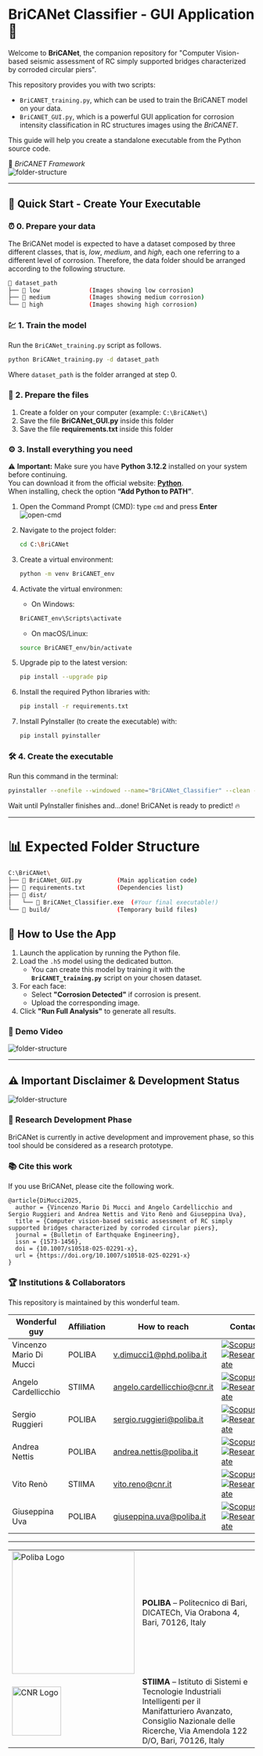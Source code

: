 # BriCANet Classifier - GUI Application 🧠

Welcome to **BriCANet**, the companion repository for "Computer Vision-based seismic assessment of RC simply supported bridges characterized by corroded circular piers".

This repository provides you with two scripts:

* `BriCANET_training.py`, which can be used to train the BriCANET model on your data.
* `BriCANET_GUI.py`, which is a powerful GUI application for corrosion intensity classification in RC structures images using the *BriCANET*.

This guide will help you create a standalone executable from the Python source code.

📸 *BriCANET Framework*  
![folder-structure](images/BriCANET_framework.png)  

---

## 🚀 Quick Start - Create Your Executable

### :alarm_clock: 0. Prepare your data

The BriCANet model is expected to have a dataset composed by three different classes, that is, *low*, *medium*, and *high*, each one referring to a different level of corrosion. Therefore, the data folder should be arranged according to the following structure.

```bash
📁 dataset_path
├── 📁 low              (Images showing low corrosion)
├── 📁 medium           (Images showing medium corrosion)
└── 📁 high             (Images showing high corrosion)
```

### :chart: 1. Train the model

Run the `BriCANet_training.py` script as follows.

```sh
python BriCANet_training.py -d dataset_path
```

Where `dataset_path` is the folder arranged at step 0.

### 📂 2. Prepare the files

1. Create a folder on your computer (example: `C:\BriCANet\`)  
2. Save the file **BriCANet_GUI.py** inside this folder  
3. Save the file **requirements.txt** inside this folder  


### ⚙️ 3. Install everything you need
⚠️ **Important:** Make sure you have **Python 3.12.2** installed on your system before continuing.  
You can download it from the official website: [**Python**](https://www.python.org/downloads/).  
When installing, check the option **“Add Python to PATH”**.  


1. Open the Command Prompt (CMD): type `cmd` and press **Enter**  
   ![open-cmd](images/open-cmd.gif)  

2. Navigate to the project folder:
   ```bash
   cd C:\BriCANet
   ```

3. Create a virtual environment:
   ```bash
   python -m venv BriCANET_env
   ```

4. Activate the virtual environmen:
   - On Windows:
   ```bash
   BriCANET_env\Scripts\activate
   ```
   - On macOS/Linux:
   ```bash
   source BriCANET_env/bin/activate
   ```

5. Upgrade pip to the latest version:
   ```bash
   pip install --upgrade pip
   ```

6. Install the required Python libraries with: 
   ```bash
   pip install -r requirements.txt
   ```

7. Install PyInstaller (to create the executable) with:
   ```bash
   pip install pyinstaller
   ```


### 🛠️ 4. Create the executable 

Run this command in the terminal:

   ```bash
   pyinstaller --onefile --windowed --name="BriCANet_Classifier" --clean --noconsole --hidden-import=tensorflow --hidden-import=pil BriCANet_GUI.py
   ```

Wait until PyInstaller finishes and...done! BriCANet is ready to predict!  :fire:

---

# 📊 Expected Folder Structure

```bash
C:\BriCANet\
├── 📄 BriCANet_GUI.py          (Main application code)
├── 📄 requirements.txt         (Dependencies list)
├── 📁 dist/
│   └── 🎯 BriCANet_Classifier.exe  (#Your final executable!)
└── 📁 build/                   (Temporary build files)
```

## 🚀 How to Use the App

1. Launch the application by running the Python file.  
2. Load the `.h5` model using the dedicated button.  
   - You can create this model by training it with the **`BriCANET_training.py`** script on your chosen dataset.  
3. For each face:  
   - Select **"Corrosion Detected"** if corrosion is present.  
   - Upload the corresponding image.  
4. Click **"Run Full Analysis"** to generate all results.

### 🎥 Demo Video

![folder-structure](images/Tutorial.gif)

---


## ⚠️ Important Disclaimer & Development Status

![folder-structure](images/Disclaimer.gif)

### 🔬 Research Development Phase

BriCANet is currently in active development and improvement phase, so this tool should be considered as a research prototype.

### 📚 Cite this work

If you use BriCANet, please cite the following work.

```
@article{DiMucci2025,
  author = {Vincenzo Mario Di Mucci and Angelo Cardellicchio and Sergio Ruggieri and Andrea Nettis and Vito Renò and Giuseppina Uva},
  title = {Computer vision-based seismic assessment of RC simply supported bridges characterized by corroded circular piers},
  journal = {Bulletin of Earthquake Engineering},
  issn = {1573-1456},
  doi = {10.1007/s10518-025-02291-x},
  url = {https://doi.org/10.1007/s10518-025-02291-x}
}
```

### 🏆 Institutions & Collaborators

This repository is maintained by this wonderful team.


| Wonderful guy | Affiliation | How to reach | Contacts |
| ------------- | ----------- | ------------ | -------- |
| Vincenzo Mario Di Mucci | POLIBA | [v.dimucci1@phd.poliba.it](mailto:v.dimucci1@phd.poliba.it) | [![Scopus](https://img.shields.io/badge/Scopus-Profile-orange?logo=Elsevier&logoColor=white)](https://www.scopus.com/authid/detail.uri?authorId=59278301400) [![ResearchGate](https://img.shields.io/badge/ResearchGate-Profile-00CCBB?logo=ResearchGate&logoColor=white)](https://www.researchgate.net/profile/Vincenzo-Di-Mucci) |
| Angelo Cardellicchio | STIIMA | [angelo.cardellicchio@cnr.it](mailto:angelo.cardellicchio@cnr.it) | [![Scopus](https://img.shields.io/badge/Scopus-Profile-orange?logo=Elsevier&logoColor=white)](https://www.scopus.com/authid/detail.uri?authorId=56786372800) [![ResearchGate](https://img.shields.io/badge/ResearchGate-Profile-00CCBB?logo=ResearchGate&logoColor=white)](https://www.researchgate.net/profile/Angelo-Cardellicchio) |
| Sergio Ruggieri | POLIBA | [sergio.ruggieri@poliba.it](mailto:sergio.ruggieri@poliba.it) | [![Scopus](https://img.shields.io/badge/Scopus-Profile-orange?logo=Elsevier&logoColor=white)](https://www.scopus.com/authid/detail.uri?authorId=57200721168) [![ResearchGate](https://img.shields.io/badge/ResearchGate-Profile-00CCBB?logo=ResearchGate&logoColor=white)](https://www.researchgate.net/profile/Sergio-Ruggieri-2) |
| Andrea Nettis | POLIBA | [andrea.nettis@poliba.it](mailto:andrea.nettis@poliba.it) | [![Scopus](https://img.shields.io/badge/Scopus-Profile-orange?logo=Elsevier&logoColor=white)](https://www.scopus.com/authid/detail.uri?authorId=57214778072) [![ResearchGate](https://img.shields.io/badge/ResearchGate-Profile-00CCBB?logo=ResearchGate&logoColor=white)](https://www.researchgate.net/profile/Andrea-Nettis-2) |
| Vito Renò | STIIMA | [vito.reno@cnr.it](mailto:vito.reno@cnr.it) | [![Scopus](https://img.shields.io/badge/Scopus-Profile-orange?logo=Elsevier&logoColor=white)](https://www.scopus.com/authid/detail.uri?authorId=56433738300&source=sd-apx&adobe_mc=MCMID%3D08848743994237898301143928221677623271%7CMCORGID%3D4D6368F454EC41940A4C98A6%2540AdobeOrg%7CTS%3D1759477479) [![ResearchGate](https://img.shields.io/badge/ResearchGate-Profile-00CCBB?logo=ResearchGate&logoColor=white)](https://www.researchgate.net/profile/Vito-Reno) |
| Giuseppina Uva | POLIBA | [giuseppina.uva@poliba.it](mailto:giuseppina.uva@poliba.it) | [![Scopus](https://img.shields.io/badge/Scopus-Profile-orange?logo=Elsevier&logoColor=white)](https://www.scopus.com/authid/detail.uri?authorId=12143743700&source=sd-apx&adobe_mc=MCMID%3D08848743994237898301143928221677623271%7CMCORGID%3D4D6368F454EC41940A4C98A6%2540AdobeOrg%7CTS%3D1759477503) [![ResearchGate](https://img.shields.io/badge/ResearchGate-Profile-00CCBB?logo=ResearchGate&logoColor=white)](https://www.researchgate.net/profile/Giuseppina-Uva) |

---
<table>
  <tr>
    <td>
      <img src="images/logos/poliba.png" alt="Poliba Logo" width="250"/>
    </td>
    <td>
      <strong>POLIBA</strong> – Politecnico di Bari, DICATECh, Via Orabona 4, Bari, 70126, Italy
    </td>
  </tr>
  <tr>
    <td>
      <img src="images/logos/stiima.png" alt="CNR Logo" width="100"/>
    </td>
    <td>
      <strong>STIIMA</strong> – Istituto di Sistemi e Tecnologie Industriali Intelligenti per il Manifatturiero Avanzato, Consiglio Nazionale delle Ricerche, Via Amendola 122 D/O, Bari, 70126, Italy
    </td>
  </tr>
</table>


